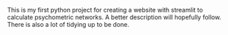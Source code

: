 This is my first python project for creating a website with streamlit to calculate psychometric networks. A better description will hopefully follow. There is also a lot of tidying up to be done.
